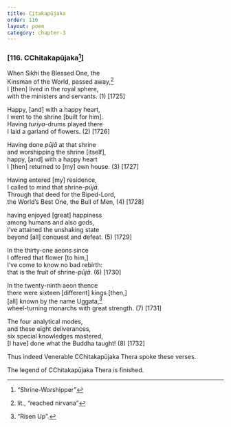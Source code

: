 ```yaml
---
title: Citakapūjaka
order: 116
layout: poem
category: chapter-3
---
```


### \[116. <span class="diacritics" data-state="on">C</span><span class="no-diacritics" data-state="off">Ch</span>itakapūjaka[^1]\]

When Sikhi the Blessed One, the  
Kinsman of the World, passed away,[^2]  
I \[then\] lived in the royal sphere,  
with the ministers and servants. (1) \[1725\]

Happy, \[and\] with a happy heart,  
I went to the shrine \[built for him\].  
Having *turiya*-drums played there  
I laid a garland of flowers. (2) \[1726\]

Having done *pūjā* at that shrine  
and worshipping the shrine \[itself\],  
happy, \[and\] with a happy heart  
I \[then\] returned to \[my\] own house. (3) \[1727\]

Having entered \[my\] residence,  
I called to mind that shrine-*pūjā*.  
Through that deed for the Biped-Lord,  
the World’s Best One, the Bull of Men, (4) \[1728\]

having enjoyed \[great\] happiness  
among humans and also gods,  
I’ve attained the unshaking state  
beyond \[all\] conquest and defeat. (5) \[1729\]

In the thirty-one aeons since  
I offered that flower \[to him,\]  
I’ve come to know no bad rebirth:  
that is the fruit of shrine-*pūjā*. (6) \[1730\]

In the twenty-ninth aeon thence  
there were sixteen \[different\] kings \[then,\]  
\[all\] known by the name Uggata,[^3]  
wheel-turning monarchs with great strength. (7) \[1731\]

The four analytical modes,  
and these eight deliverances,  
six special knowledges mastered,  
\[I have\] done what the Buddha taught! (8) \[1732\]

Thus indeed Venerable <span class="diacritics" data-state="on">C</span><span class="no-diacritics" data-state="off">Ch</span>itakapūjaka Thera spoke these verses.

The legend of <span class="diacritics" data-state="on">C</span><span class="no-diacritics" data-state="off">Ch</span>itakapūjaka Thera is finished.

[^1]: “Shrine-Worshipper”

[^2]: lit., “reached nirvana”

[^3]: “Risen Up”.
